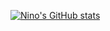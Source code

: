 [![Nino's GitHub stats](https://github-readme-stats.vercel.app/api?username=nlopez99)](https://github.com/nlopez99/github-readme-stats)

